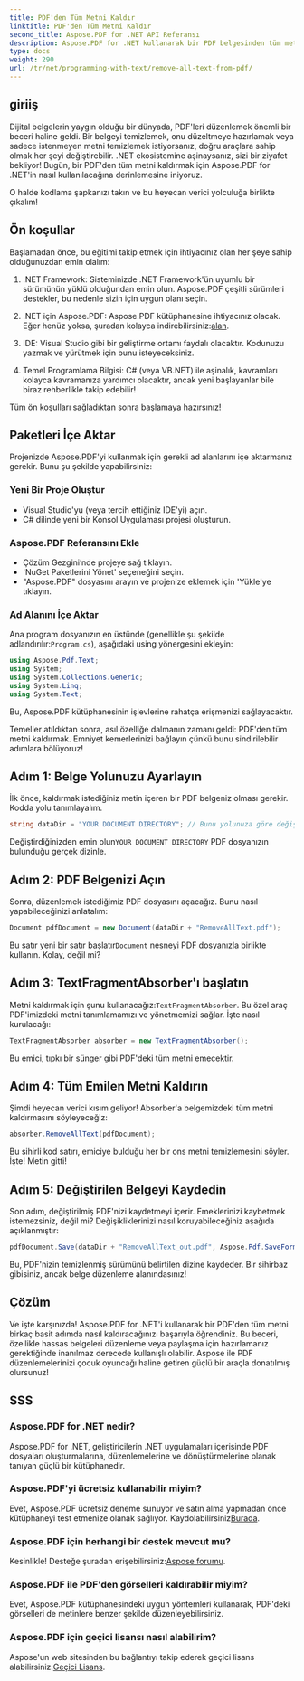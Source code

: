```yaml
---
title: PDF'den Tüm Metni Kaldır
linktitle: PDF'den Tüm Metni Kaldır
second_title: Aspose.PDF for .NET API Referansı
description: Aspose.PDF for .NET kullanarak bir PDF belgesinden tüm metni etkili bir şekilde nasıl kaldıracağınızı öğrenin. PDF manipülasyonunda ustalaşmak için basit kılavuzumuzu izleyin.
type: docs
weight: 290
url: /tr/net/programming-with-text/remove-all-text-from-pdf/
---
```

## giriiş

Dijital belgelerin yaygın olduğu bir dünyada, PDF'leri düzenlemek önemli bir beceri haline geldi. Bir belgeyi temizlemek, onu düzeltmeye hazırlamak veya sadece istenmeyen metni temizlemek istiyorsanız, doğru araçlara sahip olmak her şeyi değiştirebilir. .NET ekosistemine aşinaysanız, sizi bir ziyafet bekliyor! Bugün, bir PDF'den tüm metni kaldırmak için Aspose.PDF for .NET'in nasıl kullanılacağına derinlemesine iniyoruz. 

O halde kodlama şapkanızı takın ve bu heyecan verici yolculuğa birlikte çıkalım!

## Ön koşullar

Başlamadan önce, bu eğitimi takip etmek için ihtiyacınız olan her şeye sahip olduğunuzdan emin olalım:

1. .NET Framework: Sisteminizde .NET Framework'ün uyumlu bir sürümünün yüklü olduğundan emin olun. Aspose.PDF çeşitli sürümleri destekler, bu nedenle sizin için uygun olanı seçin.
   
2. .NET için Aspose.PDF: Aspose.PDF kütüphanesine ihtiyacınız olacak. Eğer henüz yoksa, şuradan kolayca indirebilirsiniz:[alan](https://releases.aspose.com/pdf/net/).

3. IDE: Visual Studio gibi bir geliştirme ortamı faydalı olacaktır. Kodunuzu yazmak ve yürütmek için bunu isteyeceksiniz.

4. Temel Programlama Bilgisi: C# (veya VB.NET) ile aşinalık, kavramları kolayca kavramanıza yardımcı olacaktır, ancak yeni başlayanlar bile biraz rehberlikle takip edebilir!

Tüm ön koşulları sağladıktan sonra başlamaya hazırsınız!

## Paketleri İçe Aktar

Projenizde Aspose.PDF'yi kullanmak için gerekli ad alanlarını içe aktarmanız gerekir. Bunu şu şekilde yapabilirsiniz:

### Yeni Bir Proje Oluştur

- Visual Studio'yu (veya tercih ettiğiniz IDE'yi) açın.
- C# dilinde yeni bir Konsol Uygulaması projesi oluşturun.

### Aspose.PDF Referansını Ekle

- Çözüm Gezgini’nde projeye sağ tıklayın.
- 'NuGet Paketlerini Yönet' seçeneğini seçin.
- "Aspose.PDF" dosyasını arayın ve projenize eklemek için 'Yükle'ye tıklayın.

### Ad Alanını İçe Aktar

 Ana program dosyanızın en üstünde (genellikle şu şekilde adlandırılır:`Program.cs`), aşağıdaki using yönergesini ekleyin:

```csharp
using Aspose.Pdf.Text;
using System;
using System.Collections.Generic;
using System.Linq;
using System.Text;
```

Bu, Aspose.PDF kütüphanesinin işlevlerine rahatça erişmenizi sağlayacaktır.

Temeller atıldıktan sonra, asıl özelliğe dalmanın zamanı geldi: PDF'den tüm metni kaldırmak. Emniyet kemerlerinizi bağlayın çünkü bunu sindirilebilir adımlara bölüyoruz!

## Adım 1: Belge Yolunuzu Ayarlayın 

İlk önce, kaldırmak istediğiniz metin içeren bir PDF belgeniz olması gerekir. Kodda yolu tanımlayalım.

```csharp
string dataDir = "YOUR DOCUMENT DIRECTORY"; // Bunu yolunuza göre değiştirin
```

 Değiştirdiğinizden emin olun`YOUR DOCUMENT DIRECTORY` PDF dosyanızın bulunduğu gerçek dizinle.

## Adım 2: PDF Belgenizi Açın

Sonra, düzenlemek istediğimiz PDF dosyasını açacağız. Bunu nasıl yapabileceğinizi anlatalım:

```csharp
Document pdfDocument = new Document(dataDir + "RemoveAllText.pdf");
```

 Bu satır yeni bir satır başlatır`Document` nesneyi PDF dosyanızla birlikte kullanın. Kolay, değil mi?

## Adım 3: TextFragmentAbsorber'ı başlatın

 Metni kaldırmak için şunu kullanacağız:`TextFragmentAbsorber`. Bu özel araç PDF'imizdeki metni tanımlamamızı ve yönetmemizi sağlar. İşte nasıl kurulacağı:

```csharp
TextFragmentAbsorber absorber = new TextFragmentAbsorber();
```

Bu emici, tıpkı bir sünger gibi PDF'deki tüm metni emecektir.

## Adım 4: Tüm Emilen Metni Kaldırın

Şimdi heyecan verici kısım geliyor! Absorber'a belgemizdeki tüm metni kaldırmasını söyleyeceğiz:

```csharp
absorber.RemoveAllText(pdfDocument);
```

Bu sihirli kod satırı, emiciye bulduğu her bir ons metni temizlemesini söyler. İşte! Metin gitti!

## Adım 5: Değiştirilen Belgeyi Kaydedin

Son adım, değiştirilmiş PDF'nizi kaydetmeyi içerir. Emeklerinizi kaybetmek istemezsiniz, değil mi? Değişikliklerinizi nasıl koruyabileceğiniz aşağıda açıklanmıştır:

```csharp
pdfDocument.Save(dataDir + "RemoveAllText_out.pdf", Aspose.Pdf.SaveFormat.Pdf);
```

Bu, PDF'nizin temizlenmiş sürümünü belirtilen dizine kaydeder. Bir sihirbaz gibisiniz, ancak belge düzenleme alanındasınız!

## Çözüm

Ve işte karşınızda! Aspose.PDF for .NET'i kullanarak bir PDF'den tüm metni birkaç basit adımda nasıl kaldıracağınızı başarıyla öğrendiniz. Bu beceri, özellikle hassas belgeleri düzenleme veya paylaşma için hazırlamanız gerektiğinde inanılmaz derecede kullanışlı olabilir. Aspose ile PDF düzenlemelerinizi çocuk oyuncağı haline getiren güçlü bir araçla donatılmış olursunuz!

## SSS

### Aspose.PDF for .NET nedir?
Aspose.PDF for .NET, geliştiricilerin .NET uygulamaları içerisinde PDF dosyaları oluşturmalarına, düzenlemelerine ve dönüştürmelerine olanak tanıyan güçlü bir kütüphanedir.

### Aspose.PDF'yi ücretsiz kullanabilir miyim?
Evet, Aspose.PDF ücretsiz deneme sunuyor ve satın alma yapmadan önce kütüphaneyi test etmenize olanak sağlıyor. Kaydolabilirsiniz[Burada](https://releases.aspose.com/).

### Aspose.PDF için herhangi bir destek mevcut mu?
 Kesinlikle! Desteğe şuradan erişebilirsiniz:[Aspose forumu](https://forum.aspose.com/c/pdf/10).

### Aspose.PDF ile PDF'den görselleri kaldırabilir miyim?
Evet, Aspose.PDF kütüphanesindeki uygun yöntemleri kullanarak, PDF'deki görselleri de metinlere benzer şekilde düzenleyebilirsiniz.

### Aspose.PDF için geçici lisansı nasıl alabilirim?
 Aspose'un web sitesinden bu bağlantıyı takip ederek geçici lisans alabilirsiniz:[Geçici Lisans](https://purchase.aspose.com/temporary-license/).